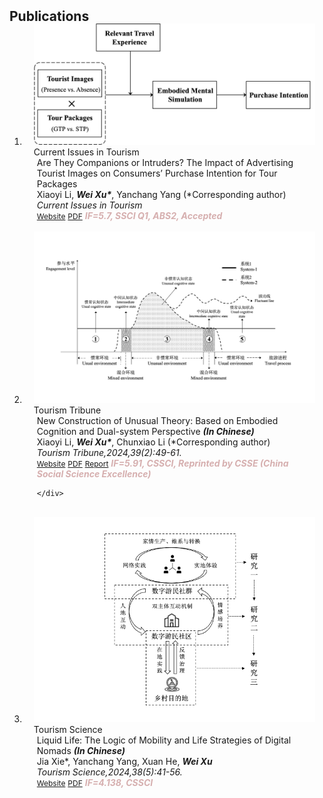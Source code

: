 <h2 id="Publications" style="margin: 2px 0px -15px;">Publications</h2>

<div class="publications">
<ol class="bibliography">

<li>
<div class="pub-row">

  <div class="col-sm-3 abbr" style="position: relative;padding-right: 15px;padding-left: 15px;">
    <img src="assets/img/CIT.png" class="teaser img-fluid z-depth-1">
    <abbr class="badge">Current Issues in Tourism</abbr>
  </div>

  <div class="col-sm-9" style="position: relative;padding-right: 15px;padding-left: 20px;">
    <div class="title"><a>Are They Companions or Intruders? The Impact of Advertising Tourist Images on Consumers’ Purchase Intention for Tour Packages</a></div>
    <div class="author">Xiaoyi Li, <strong><i style>Wei Xu*</I></strong>, Yanchang Yang (*Corresponding author)</div>
    <div class="periodical"><em>Current Issues in Tourism</em></div>
    <div class="links">
      <a href="https://doi.org/10.1080/13683500.2025.2458732" class="btn btn-sm z-depth-0" role="button" target="_blank" style="font-size:12px;">Website</a>
      <a href="assets/files/CIT.pdf" class="btn btn-sm z-depth-0" role="button" target="_blank" style="font-size:12px;">PDF</a>
      <!-- <a href="https://pypi.org/project/KTensors/" class="btn btn-sm z-depth-0" role="button" target="_blank" style="font-size:12px;">Package</a> -->
      <!-- <a href="assets/files/TTH Program.pdf" class="btn btn-sm z-depth-0" role="button" target="_blank" style="font-size:12px;">Program</a> -->
      <strong><i style="color:#D6AFAF">IF=5.7, SSCI Q1, ABS2, Accepted</I></strong>
    </div>
  </div>
</div>
</li>
  
<br>

<li>
<div class="pub-row">

  <div class="col-sm-3 abbr" style="position: relative;padding-right: 15px;padding-left: 15px;">
    <img src="assets/img/tourism tribune.png" class="teaser img-fluid z-depth-1">
    <abbr class="badge">Tourism Tribune</abbr>
  </div>

  <div class="col-sm-9" style="position: relative;padding-right: 15px;padding-left: 20px;">
    <div class="title"><a>New Construction of Unusual Theory: Based on Embodied Cognition and Dual-system Perspective</a> <strong><i style>(In Chinese)</i></strong></div>
    <div class="author">Xiaoyi Li, <strong><i style>Wei Xu*</I></strong>, Chunxiao Li (*Corresponding author)</div>
    <div class="periodical"><em>Tourism Tribune,2024,39(2):49-61.</em></div>
    <div class="links">
      <a href="https://kns.cnki.net/kcms2/article/abstract?v=6RlcORkFSJTh6Lsk7mbm6_7zzEVZIx7AMTjWjfIiPA7RKguX0XS7OA97rsp4CrKxCQfoIKobYlXEQUkAIJOCKaMY-biueR5B_uwva7923uHXuFwZExxvB2Y1AWF1ssCcS4OSLtG7GRqiB5OH258_qw==&uniplatform=NZKPT&language=CHS" class="btn btn-sm z-depth-0" role="button" target="_blank" style="font-size:12px;">Website</a>
      <a href="assets/files/New Construction of Unusual Theory.pdf" class="btn btn-sm z-depth-0" role="button" target="_blank" style="font-size:12px;">PDF</a>
      <a href="https://tas.nankai.edu.cn/info/1019/5715.htm" class="btn btn-sm z-depth-0" role="button" target="_blank" style="font-size:12px;">Report</a>
      <!-- <a href="assets/files/TTH Program.pdf" class="btn btn-sm z-depth-0" role="button" target="_blank" style="font-size:12px;">Program</a> -->
      <strong><i style="color:#D6AFAF">IF=5.91, CSSCI, Reprinted by CSSE (China Social Science Excellence)</I></strong>

    </div>
  </div>
</div>
</li>
  
<br>

<li>
<div class="pub-row">

  <div class="col-sm-3 abbr" style="position: relative;padding-right: 15px;padding-left: 15px;">
    <img src="assets/img/tourism science.png" class="teaser img-fluid z-depth-1">
    <abbr class="badge">Tourism Science</abbr>
  </div>

  <div class="col-sm-9" style="position: relative;padding-right: 15px;padding-left: 20px;">
    <div class="title"><a>Liquid Life: The Logic of Mobility and Life Strategies of Digital Nomads</a> <strong><i style>(In Chinese)</i></strong></div>
    <div class="author">Jia Xie*, Yanchang Yang, Xuan He, <strong><i style>Wei Xu</I></strong></div>
    <div class="periodical"><em>Tourism Science,2024,38(5):41-56.</em></div>
    <div class="links">
      <a href="https://kns.cnki.net/kcms2/article/abstract?v=6RlcORkFSJQ_EmP2TgER4EXhTNinHqey41BffUEyNk3bm8Pk4b6DnJncoKAhwyMzaSytQ07XcVyh8gpI5pbz_cn6T71wFWBQuepM_oeBwcI-4XGOhUAA840q5buFtUiKO9cHSLyh-Ac=&uniplatform=NZKPT&language=CHS" class="btn btn-sm z-depth-0" role="button" target="_blank" style="font-size:12px;">Website</a>
      <a href="assets/files/Liquid Life.pdf" class="btn btn-sm z-depth-0" role="button" target="_blank" style="font-size:12px;">PDF</a>
      <!-- <a href="https://pypi.org/project/KTensors/" class="btn btn-sm z-depth-0" role="button" target="_blank" style="font-size:12px;">Package</a> -->
      <!-- <a href="assets/files/TTH Program.pdf" class="btn btn-sm z-depth-0" role="button" target="_blank" style="font-size:12px;">Program</a> -->
      <strong><i style="color:#D6AFAF">IF=4.138, CSSCI</I></strong>
    </div>
  </div>
</div>
</li>
  
<br>






</ol>
</div>
